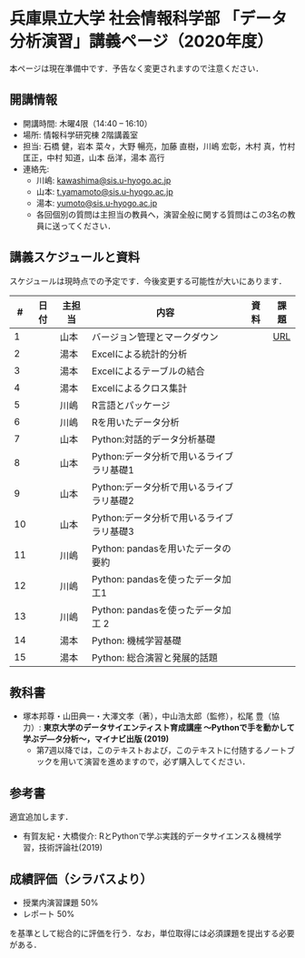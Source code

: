 # 兵庫県立大学 社会情報科学部 「データ分析演習」講義ページ（2020年度）

本ページは現在準備中です．予告なく変更されますので注意ください．

## 開講情報
- 開講時間: 木曜4限（14:40 – 16:10）
- 場所: 情報科学研究棟 2階講義室
- 担当: ⽯橋 健，岩本 菜々，⼤野 暢亮，加藤 直樹，川嶋 宏彰，⽊村 真，⽵村 匡正，中村 知道，⼭本 岳洋，湯本 ⾼⾏
- 連絡先:
  - 川嶋: kawashima@sis.u-hyogo.ac.jp
  - 山本: t.yamamoto@sis.u-hyogo.ac.jp
  - 湯本: yumoto@sis.u-hyogo.ac.jp
  - 各回個別の質問は主担当の教員へ，演習全般に関する質問はこの3名の教員に送ってください．


## 講義スケジュールと資料
スケジュールは現時点での予定です．今後変更する可能性が大いにあります．

| #   | 日付 | 主担当 | 内容                                     | 資料 | 課題                                           |
| --- | ---- | ------ | ---------------------------------------- | ---- | ---------------------------------------------- |
| 1   |      | 山本   | バージョン管理とマークダウン             |      | [URL](https://classroom.github.com/a/b9V2vzMa) |
| 2   |      | 湯本   | Excelによる統計的分析                    |      |                                                |
| 3   |      | 湯本   | Excelによるテーブルの結合                |      |                                                |
| 4   |      | 湯本   | Excelによるクロス集計                    |      |                                                |
| 5   |      | 川嶋   | R⾔語とパッケージ                        |      |                                                |
| 6   |      | 川嶋   | Rを⽤いたデータ分析                      |      |                                                |
| 7   |      | 山本   | Python:対話的データ分析基礎              |      |                                                |
| 8   |      | 山本   | Python:データ分析で⽤いるライブラリ基礎1 |      |                                                |
| 9   |      | 山本   | Python:データ分析で⽤いるライブラリ基礎2 |      |                                                |
| 10  |      | 山本   | Python:データ分析で⽤いるライブラリ基礎3 |      |                                                |
| 11  |      | 川嶋   | Python: pandasを⽤いたデータの要約       |      |                                                |
| 12  |      | 川嶋   | Python: pandasを使ったデータ加⼯1        |      |                                                |
| 13  |      | 川嶋   | Python: pandasを使ったデータ加⼯ 2       |      |                                                |
| 14  |      | 湯本   | Python: 機械学習基礎                     |      |                                                |
| 15  |      | 湯本   | Python: 総合演習と発展的話題             |      |                                                |


## 教科書
- 塚本邦尊・⼭⽥典⼀・⼤澤⽂孝（著），中⼭浩太郎（監修），松尾 豊（協⼒）: **東京⼤学のデータサイエンティスト育成講座 〜Pythonで⼿を動かして学ぶデ―タ分析〜，マイナビ出版 (2019)**
  - 第7週以降では，このテキストおよび，このテキストに付随するノートブックを用いて演習を進めますので，必ず購入してください．

## 参考書
適宜追加します．
- 有賀友紀・⼤橋俊介: RとPythonで学ぶ実践的データサイエンス＆機械学習，技術評論社(2019)


## 成績評価（シラバスより）
- 授業内演習課題 50%
- レポート 50%

を基準として総合的に評価を⾏う．なお，単位取得には必須課題を提出する必要がある．
